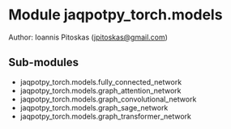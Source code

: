 Module jaqpotpy_torch.models
============================
Author: Ioannis Pitoskas (jpitoskas@gmail.com)

Sub-modules
-----------
* jaqpotpy_torch.models.fully_connected_network
* jaqpotpy_torch.models.graph_attention_network
* jaqpotpy_torch.models.graph_convolutional_network
* jaqpotpy_torch.models.graph_sage_network
* jaqpotpy_torch.models.graph_transformer_network